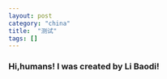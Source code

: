 ```yaml
---
layout: post
category: "china"
title:  "测试"
tags: []
---
```

### Hi,humans! I was created by Li Baodi!


